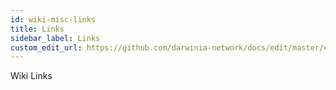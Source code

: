 ```yaml
---
id: wiki-misc-links
title: Links
sidebar_label: Links
custom_edit_url: https://github.com/darwinia-network/docs/edit/master/content/zh-CN/wiki-misc-links.md
---
```


Wiki Links